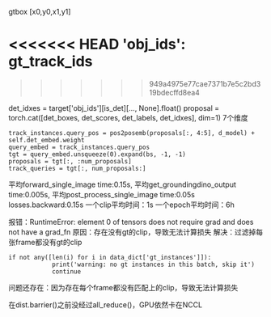 gtbox [x0,y0,x1,y1]

<<<<<<< HEAD
'obj_ids': gt_track_ids
=======
>>>>>>> 949a4975e77cae7371b7e5c2bd319bdecffd8ea4

det_idxes = target['obj_ids'][is_det][..., None].float()
proposal = torch.cat([det_boxes, det_scores, det_labels, det_idxes], dim=1)     7个维度


```
track_instances.query_pos = pos2posemb(proposals[:, 4:5], d_model) + self.det_embed.weight
query_embed = track_instances.query_pos
tgt = query_embed.unsqueeze(0).expand(bs, -1, -1)
proposals = tgt[:, :num_proposals]
track_queries = tgt[:, num_proposals:]
```


平均forward_single_image time:0.15s, 平均get_groundingdino_output time:0.005s, 平均post_process_single_image time:0.05s losses.backward:0.15s
一个clip平均时间：1s
一个epoch平均时间：6h


报错：RuntimeError: element 0 of tensors does not require grad and does not have a grad_fn
原因：存在没有gt的clip，导致无法计算损失
解决：过滤掉每张frame都没有gt的clip
```
if not any([len(i) for i in data_dict['gt_instances']]):
            print('warning: no gt instances in this batch, skip it')
            continue
```
问题还存在：因为存在每个frame都没有匹配上的clip，导致无法计算损失

在dist.barrier()之前没经过all_reduce()，GPU依然卡在NCCL
